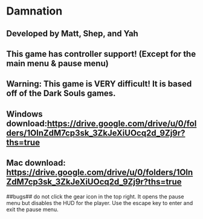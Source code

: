 # Damnation

## Developed by Matt, Shep, and Yah

## This game has controller support! (Except for the main menu & pause menu)

## Warning: This game is VERY difficult! It is based off of the Dark Souls games.

## Windows download:https://drive.google.com/drive/u/0/folders/1OlnZdM7cp3sk_3ZkJeXiUOcq2d_9Zj9r?ths=true

## Mac download: https://drive.google.com/drive/u/0/folders/1OlnZdM7cp3sk_3ZkJeXiUOcq2d_9Zj9r?ths=true

##bugs##
do not click the gear icon in the top right. It opens the pause menu but
disables the HUD for the player. Use the escape key to enter and exit the pause
menu.
